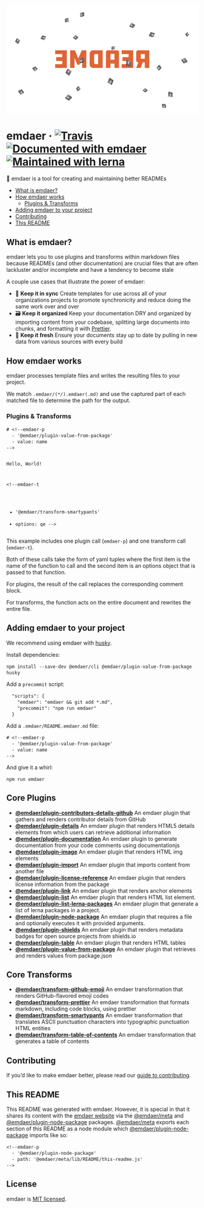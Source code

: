 <!--
  This file was generated by emdaer

  Its template can be found at .emdaer/README.emdaer.md
-->

<p align="center"><img src="hero.png" alt="emdaer"></p>

<p></p><h1 id="emdaer-travis-https-img-shields-io-travis-emdaer-emdaer-svg-style-flat-square-https-travis-ci-org-emdaer-emdaer-documented-with-emdaer-https-img-shields-io-badge-documented-20with-20emdaer-f06632-svg-style-flat-square-https-github-com-emdaer-emdaer-maintained-with-lerna-https-img-shields-io-badge-maintained-20with-20lerna-cc00ff-svg-style-flat-square-https-lernajs-io-">emdaer · <a href="https://travis-ci.org/emdaer/emdaer/"><img src="https://img.shields.io/travis/emdaer/emdaer.svg?style=flat-square" alt="Travis"></a> <a href="https://github.com/emdaer/emdaer"><img src="https://img.shields.io/badge/📓-documented%20with%20emdaer-F06632.svg?style=flat-square" alt="Documented with emdaer"></a> <a href="https://lernajs.io/"><img src="https://img.shields.io/badge/🐉-maintained%20with%20lerna-cc00ff.svg?style=flat-square" alt="Maintained with lerna"></a></h1><p></p>
<p>📓 emdaer is a tool for creating and maintaining better READMEs</p>
<!-- toc -->
<ul>
<li><a href="#what-is-emdaer">What is emdaer?</a></li>
<li><a href="#how-emdaer-works">How emdaer works</a><ul>
<li><a href="#plugins--transforms">Plugins &amp; Transforms</a></li>
</ul>
</li>
<li><a href="#adding-emdaer-to-your-project">Adding emdaer to your project</a></li>
<li><a href="#contributing">Contributing</a></li>
<li><a href="#this-readme">This README</a></li>
</ul>
<!-- tocstop -->
<h2 id="what-is-emdaer-">What is emdaer?</h2>
<p>emdaer lets you to use plugins and transforms within markdown files because READMEs (and other documentation) are crucial files that are often lackluster and/or incomplete and have a tendency to become stale</p>
<p>A couple use cases that illustrate the power of emdaer:</p>
<ul>
<li>🤝 <strong>Keep it in sync</strong> Create templates for use across all of your organizations projects to promote synchronicity and reduce doing the same work over and over</li>
<li>🗃 <strong>Keep it organized</strong> Keep your documentation DRY and organized by importing content from your codebase, splitting large documents into chunks, and formatting it with <a href="https://github.com/prettier/prettier">Prettier</a>.</li>
<li>🍋 <strong>Keep it fresh</strong> Ensure your documents stay up to date by pulling in new data from various sources with every build</li>
</ul>
<h2 id="how-emdaer-works">How emdaer works</h2>
<p>emdaer processes template files and writes the resulting files to your project.</p>
<p>We match <code>.emdaer/(<em>*/</em>).emdaer(.md)</code> and use the captured part of each matched file to determine the path for the output.</p>
<h3 id="plugins-transforms">Plugins &amp; Transforms</h3>
<!-- prettier-ignore -->
<pre><code class="lang-md"># &lt;!--emdaer-p
  - &#39;@emdaer/plugin-value-from-package&#39;
  - value: name
--&gt;

Hello, World!

&lt;!--emdaer-t
  - &#39;@emdaer/transform-smartypants&#39;
  - options: qe
--&gt;
</code></pre>
<p>This example includes one plugin call (<code>emdaer-p</code>) and one transform call (<code>emdaer-t</code>).</p>
<p>Both of these calls take the form of yaml tuples where the first item is the name of the function to call and the second item is an options object that is passed to that function.</p>
<p>For plugins, the result of the call replaces the corresponding comment block.</p>
<p>For transforms, the function acts on the entire document and rewrites the entire file.</p>
<h2 id="adding-emdaer-to-your-project">Adding emdaer to your project</h2>
<p>We recommend using emdaer with <a href="https://github.com/typicode/husky">husky</a>.</p>
<p>Install dependencies:</p>
<pre><code class="lang-sh">npm install --save-dev @emdaer/cli @emdaer/plugin-value-from-package husky
</code></pre>
<p>Add a <code>precommit</code> script:</p>
<pre><code class="lang-json">  &quot;scripts&quot;: {
    &quot;emdaer&quot;: &quot;emdaer &amp;&amp; git add *.md&quot;,
    &quot;precommit&quot;: &quot;npm run emdaer&quot;
  }
</code></pre>
<p>Add a <code>.emdaer/README.emdaer.md</code> file:</p>
<!-- prettier-ignore -->
<pre><code class="lang-md"># &lt;!--emdaer-p
  - &#39;@emdaer/plugin-value-from-package&#39;
  - value: name
--&gt;
</code></pre>
<p>And give it a whirl:</p>
<pre><code class="lang-sh">npm run emdaer
</code></pre>
<p></p><h2 id="core-plugins">Core Plugins</h2><p></p>
<ul>
<li><strong><a href="packages/plugin-contributors-details-github">@emdaer/plugin-contributors-details-github</a></strong> An emdaer plugin that gathers and renders contributor details from GitHub</li>
<li><strong><a href="packages/plugin-details">@emdaer/plugin-details</a></strong> An emdaer plugin that renders HTML5 details elements from which users can retrieve additional information</li>
<li><strong><a href="packages/plugin-documentation">@emdaer/plugin-documentation</a></strong> An emdaer plugin to generate documentation from your code comments using documentationjs</li>
<li><strong><a href="packages/plugin-image">@emdaer/plugin-image</a></strong> An emdaer plugin that renders HTML img elements</li>
<li><strong><a href="packages/plugin-import">@emdaer/plugin-import</a></strong> An emdaer plugin that imports content from another file</li>
<li><strong><a href="packages/plugin-license-reference">@emdaer/plugin-license-reference</a></strong> An emdaer plugin that renders license information from the package</li>
<li><strong><a href="packages/plugin-link">@emdaer/plugin-link</a></strong> An emdaer plugin that renders anchor elements</li>
<li><strong><a href="packages/plugin-list">@emdaer/plugin-list</a></strong> An emdaer plugin that renders HTML list element.</li>
<li><strong><a href="packages/plugin-list-lerna-packages">@emdaer/plugin-list-lerna-packages</a></strong> An emdaer plugin that generate a list of lerna packages in a project.</li>
<li><strong><a href="packages/plugin-node-package">@emdaer/plugin-node-package</a></strong> An emdaer plugin that requires a file and optionally executes it with provided arguments.</li>
<li><strong><a href="packages/plugin-shields">@emdaer/plugin-shields</a></strong> An emdaer plugin that renders metadata badges for open source projects from shields.io</li>
<li><strong><a href="packages/plugin-table">@emdaer/plugin-table</a></strong> An emdaer plugin that renders HTML tables</li>
<li><strong><a href="packages/plugin-value-from-package">@emdaer/plugin-value-from-package</a></strong> An emdaer plugin that retrieves and renders values from package.json</li>
</ul>

<p></p><h2 id="core-transforms">Core Transforms</h2><p></p>
<ul>
<li><strong><a href="packages/transform-github-emoji">@emdaer/transform-github-emoji</a></strong> An emdaer transformation that renders GitHub-flavored emoji codes</li>
<li><strong><a href="packages/transform-prettier">@emdaer/transform-prettier</a></strong> An emdaer transformation that formats markdown, including code blocks, using prettier</li>
<li><strong><a href="packages/transform-smartypants">@emdaer/transform-smartypants</a></strong> An emdaer transformation that translates ASCII punctuation characters into typographic punctuation HTML entities</li>
<li><strong><a href="packages/transform-table-of-contents">@emdaer/transform-table-of-contents</a></strong> An emdaer transformation that generates a table of contents</li>
</ul>

<h2 id="contributing">Contributing</h2>
<p>If you’d like to make emdaer better, please read our <a href="./CONTRIBUTING.md">guide to contributing</a>.</p>
<!--emdaer-p
  - '@emdaer/plugin-contributors-details-github'
-->
<h2 id="this-readme">This README</h2>
<p>This README was generated with emdaer. However, it is special in that it shares its content with the <a href="emdaer.me">emdaer website</a> via the <a href="https://www.npmjs.com/package/@emdaer/meta">@emdaer/meta</a> and <a href="https://www.npmjs.com/package/@emdaer/plugin-node-package">@emdaer/plugin-node-package</a> packages. <a href="https://www.npmjs.com/package/@emdaer/meta">@emdaer/meta</a> exports each section of this README as a node module which <a href="https://www.npmjs.com/package/@emdaer/plugin-node-package">@emdaer/plugin-node-package</a> imports like so:</p>
<!-- prettier-ignore -->
<pre><code class="lang-md">&lt;!--emdaer-p
  - &#39;@emdaer/plugin-node-package&#39;
  - path: &#39;@emdaer/meta/lib/README/this-readme.js&#39;
--&gt;
</code></pre>
<p></p><h2 id="license">License</h2><p></p>
<p>emdaer is <a href="./LICENSE">MIT licensed</a>.</p>




